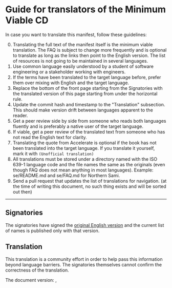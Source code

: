 # Guide for translators of the Minimum Viable CD

In case you want to translate this manifest, follow these guidelines:

0. Translating the full text of the manifest itself is the minimum viable translation. The FAQ is subject to change more frequently and is optional to translate as long as the links then point to the English version. The list of resources is not going to be maintained in several languages.
1. Use common language easily understood by a student of software engineering or a stakeholder working with engineers.
2. If the terms have been translated to the target language before, prefer them over mixing with English and the target language.
3. Replace the bottom of the front page starting from the Signatories with the translated version of this page starting from under the horizontal rule.
4. Update the commit hash and timestamp to the "Translation" subsection. This should make version drift between languages apparent to the reader.
5. Get a peer review side by side from someone who reads both languages fluently and is preferably a native user of the target language.
6. If viable, get a peer review of the translated text from someone who has not read the English text for clarity.
7. Translating the quote from Accelerate is optional if the book has not been translated into the target language. If you translate it yourself, mark it with `(Unofficial translation)`
8. All translations must be stored under a directory named with the ISO 639-1 language code and the file names the same as the originals (even though FAQ does not mean anything in most languages). Example: se/README.md and se/FAQ.md for Northern Sami.
9. Send a pull request that updates the list of translations for navigation. (at the time of writing this document, no such thing exists and will be sorted out then)

---

## Signatories

The signatories have signed the [original English version](/#signatories) and the current list of names is published only with that version.

## Translation

This translation is a community effort in order to help pass this information beyond language barriers. The signatories themselves cannot confirm the correctness of the translation.

The document version: <commitish>, <ISO date>
